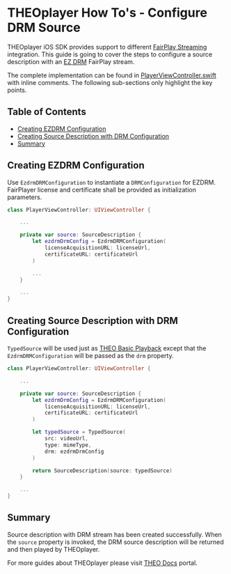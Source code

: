 # THEOplayer How To's - Configure DRM Source

THEOplayer iOS SDK provides support to different [FairPlay Streaming] integration. This guide is going to cover the steps to configure a source description with an [EZ DRM] FairPlay stream.

The complete implementation can be found in [PlayerViewController.swift] with inline comments. The following sub-sections only highlight the key points.

## Table of Contents

* [Creating EZDRM Configuration]
* [Creating Source Description with DRM Configuration]
* [Summary]

## Creating EZDRM Configuration

Use `EzdrmDRMConfiguration` to instantiate a `DRMConfiguration` for EZDRM. FairPlayer license and certificate shall be provided as initialization parameters.

```swift
class PlayerViewController: UIViewController {

    ...

    private var source: SourceDescription {
        let ezdrmDrmConfig = EzdrmDRMConfiguration(
            licenseAcquisitionURL: licenseUrl,
            certificateURL: certificateUrl
        )

        ...
    }

    ...
}
```

## Creating Source Description with DRM Configuration

`TypedSource` will be used just as [THEO Basic Playback] except that the `EzdrmDRMConfiguration` will be passed as the `drm` property.

```swift
class PlayerViewController: UIViewController {

    ...

    private var source: SourceDescription {
        let ezdrmDrmConfig = EzdrmDRMConfiguration(
            licenseAcquisitionURL: licenseUrl,
            certificateURL: certificateUrl
        )

        let typedSource = TypedSource(
            src: videoUrl,
            type: mimeType,
            drm: ezdrmDrmConfig
        )

        return SourceDescription(source: typedSource)
    }

    ...
}
```

## Summary

Source description with DRM stream has been created successfully. When the `source` property is invoked, the DRM source description will be returned and then played by THEOplayer.

For more guides about THEOplayer please visit [THEO Docs] portal.

[//]: # (Sections reference)
[Creating EZDRM Configuration]: #Creating-EZDRM-Configuration
[Creating Source Description with DRM Configuration]: #Creating-Source-Description-with-DRM-Configuration
[Summary]: #Summary

[//]: # (Links and Guides reference)
[THEO Basic Playback]: ../Basic-Playback
[FairPlay Streaming]: https://developer.apple.com/streaming/fps/
[EZ DRM]: https://www.ezdrm.com/
[THEO Docs]: https://docs.portal.theoplayer.com/

[//]: # (Project files reference)
[PlayerViewController.swift]: ../../DRM_Playback/PlayerViewController.swift

